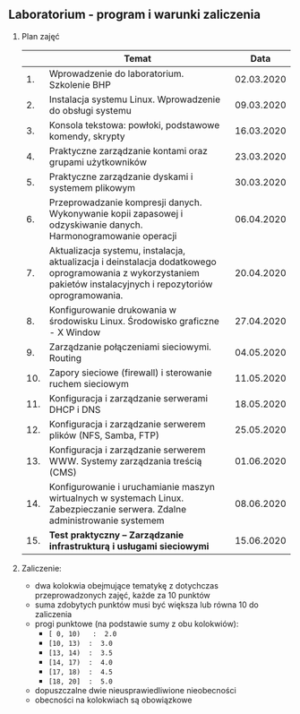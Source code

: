 ## Laboratorium - program i warunki zaliczenia

1. Plan zajęć

   |     | Temat                                                                                             | Data       |
   | --- | ------------------------------------------------------------------------------------------------- | ---------- |
   |  1. | Wprowadzenie do laboratorium. Szkolenie BHP                                                       | 02.03.2020 |
   |  2. | Instalacja systemu Linux. Wprowadzenie do obsługi systemu                                         | 09.03.2020 |
   |  3. | Konsola tekstowa: powłoki, podstawowe komendy, skrypty                                            | 16.03.2020 |
   |  4. | Praktyczne zarządzanie kontami oraz grupami użytkowników                                          | 23.03.2020 |
   |  5. | Praktyczne zarządzanie dyskami i systemem plikowym                                                | 30.03.2020 |
   |  6. | Przeprowadzanie kompresji danych. Wykonywanie kopii zapasowej i odzyskiwanie danych. Harmonogramowanie operacji | 06.04.2020 |
   |  7. | Aktualizacja systemu, instalacja, aktualizacja i deinstalacja dodatkowego oprogramowania z wykorzystaniem pakietów instalacyjnych i repozytoriów oprogramowania. | 20.04.2020 |
   |  8. |  Konfigurowanie drukowania w środowisku Linux. Środowisko graficzne - X Window                  | 27.04.2020 |
   |  9. | Zarządzanie połączeniami sieciowymi. Routing                                                      | 04.05.2020 |
   | 10. | Zapory sieciowe (firewall) i sterowanie ruchem sieciowym                                          | 11.05.2020 |
   | 11. | Konfiguracja i zarządzanie serwerami DHCP i DNS                                                   | 18.05.2020 |
   | 12. | Konfiguracja i zarządzanie serwerem plików (NFS, Samba, FTP)                                      | 25.05.2020 |
   | 13. | Konfiguracja i zarządzanie serwerem WWW. Systemy zarządzania treścią (CMS)                        | 01.06.2020 |
   | 14. | Konfigurowanie i uruchamianie maszyn wirtualnych w systemach Linux. Zabezpieczanie serwera. Zdalne administrowanie systemem | 08.06.2020 |
   | 15. | **Test praktyczny – Zarządzanie infrastrukturą i usługami sieciowymi**                            | 15.06.2020 |
   
1. Zaliczenie:
   *  dwa kolokwia obejmujące tematykę z dotychczas przeprowadzonych zajęć, każde za 10 punktów
   *  suma zdobytych punktów musi być większa lub równa 10 do zaliczenia
   *  progi punktowe (na podstawie sumy z obu kolokwiów):
      *  `[ 0, 10)   :  2.0`
      *  `[10, 13)  :  3.0`
      *  `[13, 14)  :  3.5`
      *  `[14, 17)  :  4.0`
      *  `[17, 18)  :  4.5`
      *  `[18, 20]  :  5.0`
   *  dopuszczalne dwie nieusprawiedliwione nieobecności
   *  obecności na kolokwiach są obowiązkowe
